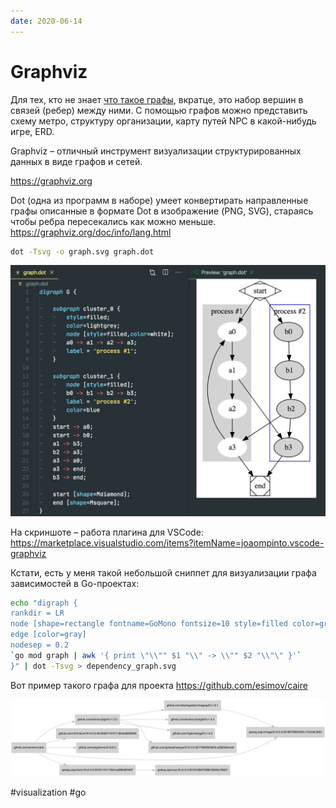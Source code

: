 ```yaml
---
date: 2020-06-14
---
```


# Graphviz

Для тех, кто не знает [что такое графы](https://ru.wikipedia.org/wiki/Граф_(математика)),
вкратце, это набор вершин в связей (ребер) между ними.
С помощью графов можно представить схему метро, структуру организации,
карту путей NPC в какой-нибудь игре, ERD.

Graphviz – отличный инструмент визуализации структурированных данных в виде графов и сетей.

https://graphviz.org

Dot (одна из программ в наборе) умеет конвертирать направленные графы описанные в формате Dot в изображение (PNG, SVG), стараясь чтобы ребра пересекались как можно меньше. https://graphviz.org/doc/info/lang.html

```bash
dot -Tsvg -o graph.svg graph.dot
```

![Graphviz demo](graphviz.jpeg "Graphviz demo")

На скриншоте – работа плагина для VSCode: https://marketplace.visualstudio.com/items?itemName=joaompinto.vscode-graphviz

Кстати, есть у меня такой небольшой сниппет для визуализации графа зависимостей в Go-проектах:

```bash
echo "digraph {
rankdir = LR
node [shape=rectangle fontname=GoMono fontsize=10 style=filled color=gray fillcolor=lightgray ]
edge [color=gray]
nodesep = 0.2
`go mod graph | awk '{ print \"\\"" $1 "\\" -> \\"" $2 "\\"\" }'`
}" | dot -Tsvg > dependency_graph.svg
```

Вот пример такого графа для проекта https://github.com/esimov/caire

[![esimov/caire dependency graph](dependency_graph.png "esimov/caire dependency graph")](dependency_graph.png)

#visualization #go
